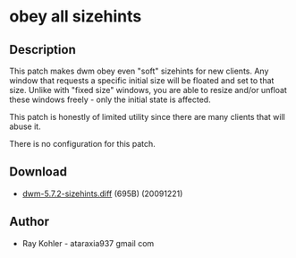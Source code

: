 # obey all sizehints

## Description

This patch makes dwm obey even "soft" sizehints for new clients.
Any window that requests a specific initial size will be floated and set to that size.
Unlike with "fixed size" windows, you are able to resize and/or unfloat these windows freely - only the initial state is affected.

This patch is honestly of limited utility since there are many clients that will abuse it.

There is no configuration for this patch.

## Download

 * [dwm-5.7.2-sizehints.diff](dwm-5.7.2-sizehints.diff) (695B) (20091221)

## Author

 * Ray Kohler - ataraxia937 gmail com
